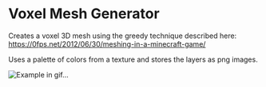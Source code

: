 # Voxel Mesh Generator
Creates a voxel 3D mesh using the greedy technique described here:
https://0fps.net/2012/06/30/meshing-in-a-minecraft-game/

Uses a palette of colors from a texture and stores the layers as png images.

![Example in gif...](https://media.giphy.com/media/w7SEXpaHlbgradmRmf/giphy.gif)
